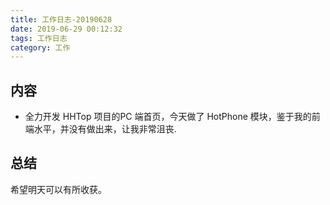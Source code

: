 ```yaml
---
title: 工作日志-20190628
date: 2019-06-29 00:12:32
tags: 工作日志
category: 工作
---
```


## 内容

* 全力开发 HHTop 项目的PC 端首页，今天做了 HotPhone 模块，鉴于我的前端水平，并没有做出来，让我非常沮丧.

## 总结

希望明天可以有所收获。